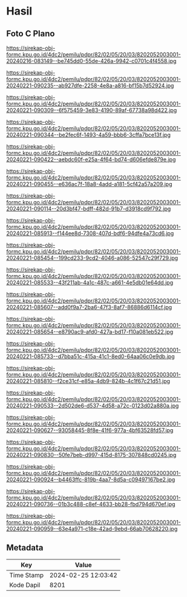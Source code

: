 # Hasil

## Foto C Plano

https://sirekap-obj-formc.kpu.go.id/4dc2/pemilu/pdpr/82/02/05/20/03/8202052003001-20240216-083149--be745dd0-55de-426a-9942-c0701c4f4558.jpg

https://sirekap-obj-formc.kpu.go.id/4dc2/pemilu/pdpr/82/02/05/20/03/8202052003001-20240221-090235--ab927dfe-2258-4e8a-a816-bf15b7d52924.jpg

https://sirekap-obj-formc.kpu.go.id/4dc2/pemilu/pdpr/82/02/05/20/03/8202052003001-20240221-090309--6f575459-3e83-4190-89af-67738a98d422.jpg

https://sirekap-obj-formc.kpu.go.id/4dc2/pemilu/pdpr/82/02/05/20/03/8202052003001-20240221-090344--be2fec6f-1493-4a59-bbb6-3cffa7bce13f.jpg

https://sirekap-obj-formc.kpu.go.id/4dc2/pemilu/pdpr/82/02/05/20/03/8202052003001-20240221-090422--aebdc60f-e25a-4f64-bd74-d606efde879e.jpg

https://sirekap-obj-formc.kpu.go.id/4dc2/pemilu/pdpr/82/02/05/20/03/8202052003001-20240221-090455--e636ac7f-18a8-4add-a181-5cf42a57a209.jpg

https://sirekap-obj-formc.kpu.go.id/4dc2/pemilu/pdpr/82/02/05/20/03/8202052003001-20240221-090114--20d3bf47-bdff-482d-91b7-d3918cd9f792.jpg

https://sirekap-obj-formc.kpu.go.id/4dc2/pemilu/pdpr/82/02/05/20/03/8202052003001-20240221-085913--f144ee8d-7308-407d-bdf6-94dfe4a73cd6.jpg

https://sirekap-obj-formc.kpu.go.id/4dc2/pemilu/pdpr/82/02/05/20/03/8202052003001-20240221-085454--199cd233-9cd2-4046-a086-52547c29f729.jpg

https://sirekap-obj-formc.kpu.go.id/4dc2/pemilu/pdpr/82/02/05/20/03/8202052003001-20240221-085533--43f211ab-4a1c-487c-a661-4e5db01e64dd.jpg

https://sirekap-obj-formc.kpu.go.id/4dc2/pemilu/pdpr/82/02/05/20/03/8202052003001-20240221-085607--add0f9a7-2ba6-47f3-8af7-86886d6114cf.jpg

https://sirekap-obj-formc.kpu.go.id/4dc2/pemilu/pdpr/82/02/05/20/03/8202052003001-20240221-085654--e8790ac9-afd0-427a-bd17-f10a081eb522.jpg

https://sirekap-obj-formc.kpu.go.id/4dc2/pemilu/pdpr/82/02/05/20/03/8202052003001-20240221-085733--d7bba51c-415a-41c1-8ed0-64aa06c0e9db.jpg

https://sirekap-obj-formc.kpu.go.id/4dc2/pemilu/pdpr/82/02/05/20/03/8202052003001-20240221-085810--f2ce31cf-e85a-4db9-824b-4c1f67c21d51.jpg

https://sirekap-obj-formc.kpu.go.id/4dc2/pemilu/pdpr/82/02/05/20/03/8202052003001-20240221-090533--2d502de6-d537-4d58-a72c-0123d02a880a.jpg

https://sirekap-obj-formc.kpu.go.id/4dc2/pemilu/pdpr/82/02/05/20/03/8202052003001-20240221-090627--93058445-8f8e-41f6-977a-4bf63528fd57.jpg

https://sirekap-obj-formc.kpu.go.id/4dc2/pemilu/pdpr/82/02/05/20/03/8202052003001-20240221-090830--50fe7beb-d997-415d-8175-307848cd0245.jpg

https://sirekap-obj-formc.kpu.go.id/4dc2/pemilu/pdpr/82/02/05/20/03/8202052003001-20240221-090924--b4463ffc-819b-4aa7-8d5a-c09497167be2.jpg

https://sirekap-obj-formc.kpu.go.id/4dc2/pemilu/pdpr/82/02/05/20/03/8202052003001-20240221-090736--01b3c488-c8ef-4633-bb28-fbd794d670ef.jpg

https://sirekap-obj-formc.kpu.go.id/4dc2/pemilu/pdpr/82/02/05/20/03/8202052003001-20240221-090959--63e4a971-c18e-42ad-9ebd-66ab70628220.jpg


## Metadata

| Key        | Value               |
| ---------- | ------------------- |
| Time Stamp | 2024-02-25 12:03:42 |
| Kode Dapil | 8201                |



